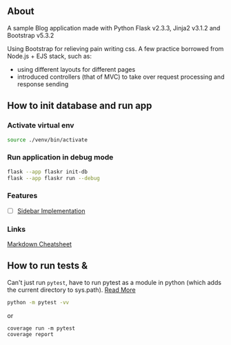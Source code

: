 ## About
A sample Blog application made with Python Flask v2.3.3, Jinja2 v3.1.2 and Bootstrap v5.3.2

Using Bootstrap for relieving pain writing css. A few practice borrowed from Node.js + EJS stack, such as:
* using different layouts for different pages
* introduced controllers (that of MVC) to take over request processing and response sending
## How to init database and run app
### Activate virtual env
```bash
source ./venv/bin/activate
```
### Run application in debug mode
```bash
flask --app flaskr init-db
flask --app flaskr run --debug
```

### Features
- [ ] [Sidebar Implementation](https://dev.to/codeply/bootstrap-5-sidebar-examples-38pb)

### Links
[Markdown Cheatsheet](https://markdown.com.cn/cheat-sheet.html)

## How to run tests &
Can't just run `pytest`, have to run pytest as a module in python (which adds the current directory to sys.path).
[Read More](https://docs.pytest.org/en/latest/usage.html#calling-pytest-through-python-m-pytest)

```bash
python -m pytest -vv
```

or

```
coverage run -m pytest
coverage report
```
